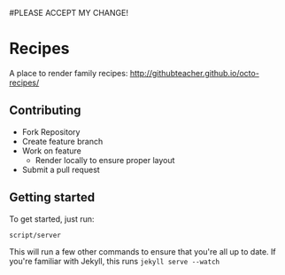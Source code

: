 #PLEASE ACCEPT MY CHANGE!

# Recipes

A place to render family recipes: http://githubteacher.github.io/octo-recipes/

## Contributing
- Fork Repository
- Create feature branch
- Work on feature
  - Render locally to ensure proper layout
- Submit a pull request

## Getting started

To get started, just run:

```
script/server
```
This will run a few other commands to ensure that you're all up to date. If you're familiar with Jekyll, this runs `jekyll serve --watch`
